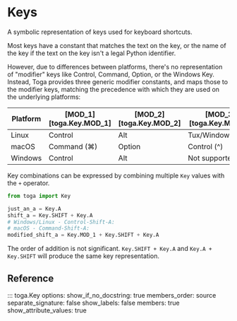 # Keys

A symbolic representation of keys used for keyboard shortcuts.

Most keys have a constant that matches the text on the key, or the name of the key if the text on the key isn't a legal Python identifier.

However, due to differences between platforms, there's no representation of "modifier" keys like Control, Command, Option, or the Windows Key. Instead, Toga provides three generic modifier constants, and maps those to the modifier keys, matching the precedence with which they are used on the underlying platforms:

| Platform | [MOD_1][toga.Key.MOD_1] | [MOD_2][toga.Key.MOD_2] | [MOD_3][toga.Key.MOD_3] |
|----------|-------------------------|-------------------------|-------------------------|
| Linux    | Control                 | Alt                     | Tux/Windows/Meta        |
| macOS    | Command (⌘)             | Option                  | Control (^)             |
| Windows  | Control                 | Alt                     | Not supported           |

Key combinations can be expressed by combining multiple `Key` values with the `+` operator.

```python
from toga import Key

just_an_a = Key.A
shift_a = Key.SHIFT + Key.A
# Windows/Linux - Control-Shift-A:
# macOS - Command-Shift-A:
modified_shift_a = Key.MOD_1 + Key.SHIFT + Key.A
```

The order of addition is not significant. `Key.SHIFT + Key.A` and `Key.A + Key.SHIFT` will produce the same key representation.

## Reference

::: toga.Key
    options:
        show_if_no_docstring: true
        members_order: source
        separate_signature: false
        show_labels: false
        members: true
        show_attribute_values: true
